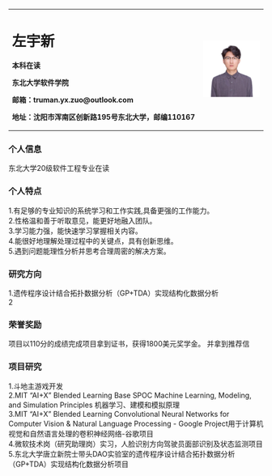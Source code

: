 <table border="0">
  <tr>
    <td width="75%">
      <h1>左宇新</h1>
      <p><b>本科在读</b></p>
      <p><b>东北大学软件学院</b></p>
      <p><b>邮箱：truman.yx.zuo@outlook.com</b></p>
      <p><b>地址：沈阳市浑南区创新路195号东北大学，邮编110167</b></p>
    </td>
    <td width="25%">
      <img src="/zyx.JPG" width="100%">      
    </td>
  </tr>
</table>

### 个人信息
东北大学20级软件工程专业在读
### 个人特点
1.有足够的专业知识的系统学习和工作实践,具备更强的工作能力。  
2.性格温和善于听取意见，能更好地融入团队。  
3.学习能力强，能快速学习掌握相关内容。  
4.能很好地理解处理过程中的关键点，具有创新思维。  
5.遇到问题能理性分析并思考合理周密的解决方案。
### 研究方向
1.遗传程序设计结合拓扑数据分析（GP+TDA）实现结构化数据分析  
2
### 荣誉奖励
 项目以110分的成绩完成项目拿到证书，获得1800美元奖学金。
 并拿到推荐信
### 项目研究
1.斗地主游戏开发  
2.MIT “AI+X” Blended Learning Base SPOC Machine Learning, Modeling, and Simulation Principles 机器学习、建模和模拟原理  
3.MIT “AI+X” Blended Learning Convolutional Neural Networks for Computer Vision & Natural Language Processing - Google Project用于计算机视觉和自然语言处理的卷积神经网络-谷歌项目  
4.微软技术岗（研究助理岗）实习，人脸识别方向驾驶员面部识别及状态监测项目  
5.东北大学唐立新院士带头DAO实验室的遗传程序设计结合拓扑数据分析（GP+TDA）实现结构化数据分析项目  
